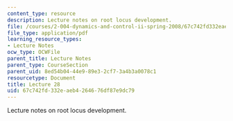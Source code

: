 ```yaml
---
content_type: resource
description: Lecture notes on root locus development.
file: /courses/2-004-dynamics-and-control-ii-spring-2008/67c742fd332eaeb4264676df87e9dc79_lecture_28.pdf
file_type: application/pdf
learning_resource_types:
- Lecture Notes
ocw_type: OCWFile
parent_title: Lecture Notes
parent_type: CourseSection
parent_uid: 8ed54b04-44e9-89e3-2cf7-3a4b3a0078c1
resourcetype: Document
title: Lecture 28
uid: 67c742fd-332e-aeb4-2646-76df87e9dc79
---
```

Lecture notes on root locus development.

